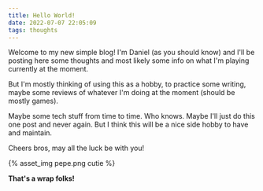 ```yaml
---
title: Hello World!
date: 2022-07-07 22:05:09
tags: thoughts
---
```


Welcome to my new simple blog! I'm Daniel (as you should know) and I'll be posting here some thoughts and most likely some info on what I'm playing currently at the moment.

But I'm mostly thinking of using this as a hobby, to practice some writing, maybe some reviews of whatever I'm doing at the moment (should be mostly games).

Maybe some tech stuff from time to time. Who knows. Maybe I'll just do this one post and never again. But I think this will be a nice side hobby to have and maintain.

Cheers bros, may all the luck be with you!

{% asset_img pepe.png cutie %}

**That's a wrap folks!**

